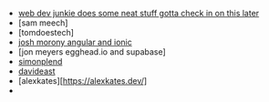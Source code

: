 - [web dev junkie does some neat stuff gotta check in on this later](https://www.youtube.com/@WebDevJunkie)
- [sam meech]
- [tomdoestech]
- [josh morony angular and ionic]()
- [jon meyers egghead.io and supabase]
- [simonplend](https://simonplend.com/blog/)
- [davideast](https://davidea.st/)
- [alexkates][https://alexkates.dev/]
- 